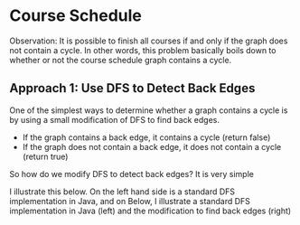 # Course Schedule 

Observation: It is possible to finish all courses if and only if the graph does not contain a cycle.
In other words, this problem basically boils down to whether or not the course schedule graph contains a cycle.

## Approach 1: Use DFS to Detect Back Edges
One of the simplest ways to determine whether a graph contains a cycle is by using a small modification of DFS to find back edges.
- If the graph contains a back edge, it contains a cycle (return false)
- If the graph does not contain a back edge, it does not contain a cycle (return true)

So how do we modify DFS to detect back edges? It is very simple

I illustrate this below.
On the left hand side is a standard DFS implementation in Java, and on 
Below, I illustrate a standard DFS implementation in Java (left) and the modification to find back edges (right)
